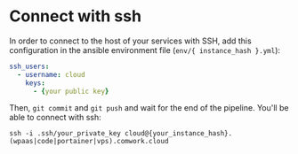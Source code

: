 # Connect with ssh

In order to connect to the host of your services with SSH, add this configuration in the ansible environment file (`env/{ instance_hash }.yml`):

```yaml
ssh_users:
  - username: cloud
    keys: 
      - {your public key}
```

Then, `git commit` and `git push` and wait for the end of the pipeline. You'll be able to connect with ssh:

```shell
ssh -i .ssh/your_private_key cloud@{your_instance_hash}.(wpaas|code|portainer|vps).comwork.cloud
```
